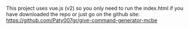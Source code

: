 This project uses vue.js (v2) so you only need to run the index.html if you have downloaded the repo or just go on the github site: https://github.com/Paty007gr/give-command-generator-mcbe
